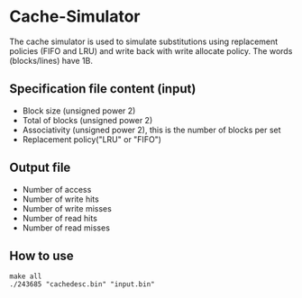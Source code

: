 # Cache-Simulator 

The cache simulator is used to simulate substitutions using replacement policies (FIFO and LRU) and write back with write allocate policy. The words (blocks/lines) have 1B.

## Specification file content (input)
* Block size (unsigned power 2)
* Total of blocks (unsigned power 2)
* Associativity (unsigned power 2), this is the number of blocks per set
* Replacement policy("LRU" or "FIFO")

## Output file
* Number of access
* Number of write hits
* Number of write misses
* Number of read hits
* Number of read misses

## How to use
```Terminal
make all
./243685 "cachedesc.bin" "input.bin"
```
